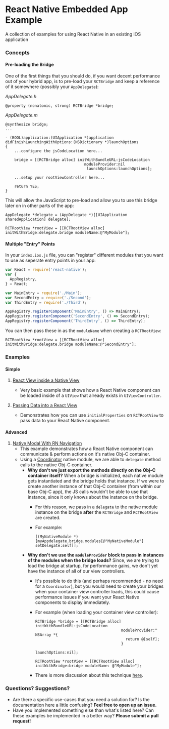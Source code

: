 # React Native Embedded App Example
A collection of examples for using React Native in an existing iOS application

### Concepts

#### Pre-loading the Bridge
One of the first things that you should do, if you want decent performance out of your hybrid app, is to pre-load your `RCTBridge` and keep a reference of it somewhere (possibly your `AppDelegate`):

*AppDelegate.h*
```objc
@property (nonatomic, strong) RCTBridge *bridge;
```
*AppDelegate.m*
```objc
@synthesize bridge;
...

- (BOOL)application:(UIApplication *)application didFinishLaunchingWithOptions:(NSDictionary *)launchOptions
{
    ...configure the jsCodeLocation here...

    bridge = [[RCTBridge alloc] initWithBundleURL:jsCodeLocation
                                   moduleProvider:nil
                                    launchOptions:launchOptions];
                                    
    ...setup your rootViewController here...
    
    return YES;
}
```

This will allow the JavaScript to pre-load and allow you to use this bridge later on in other parts of the app:

```objc
AppDelegate *delegate = (AppDelegate *)[[UIApplication sharedApplication] delegate];
    
RCTRootView *rootView = [[RCTRootView alloc] initWithBridge:delegate.bridge moduleName:@"MyModule"];
```

#### Multiple "Entry" Points

In your `index.ios.js` file, you can "register" different modules that you want to use as seperate entry points in your app:

```javascript
var React = require('react-native');
var {
  AppRegistry,
} = React;

var MainEntry = require('./Main');
var SecondEntry = require('./Second');
var ThirdEntry = require('./Third');

AppRegistry.registerComponent('MainEntry', () => MainEntry);
AppRegistry.registerComponent('SecondEntry', () => SecondEntry);
AppRegistry.registerComponent('ThirdEntry', () => ThirdEntry);
```

You can then pass these in as the `moduleName` when creating a `RCTRootView`:

```objc
RCTRootView *rootView = [[RCTRootView alloc] initWithBridge:delegate.bridge moduleName:@"SecondEntry"];
```

### Examples

#### Simple
1. [React View inside a Native View](https://github.com/dsibiski/react-native-embedded-app-example/blob/master/iOS/RNEmbeddedAppExample/ViewInViewController.m)
   - Very basic example that shows how a React Native component can be loaded inside of a `UIView` that already exists in `UIViewController`.
   
2. [Passing Data into a React View](https://github.com/dsibiski/react-native-embedded-app-example/blob/master/iOS/RNEmbeddedAppExample/PassingDataViewController.m)
   - Demonstrates how you can use `initialProperties` on `RCTRootView` to pass data to your React Native component.
   
#### Advanced

1. [Native Modal With RN Navigation](https://github.com/dsibiski/react-native-embedded-app-example/blob/master/iOS/RNEmbeddedAppExample/ModalWithNavigatorViewController.m)
   - This example demonstrates how a React Native component can communicate & perform actions on it's native Obj-C container.
   - Using a [Coordinator](https://github.com/dsibiski/react-native-embedded-app-example/blob/master/iOS/RNEmbeddedAppExample/ModalWithNavigatorCoordinator.m) native module, we are able to `delegate` method calls to the native Obj-C container.
     - **Why don't we just export the methods directly on the Obj-C container itself?** When a bridge is initialized, each native module gets instantiated and the bridge holds that instance. If we were to create another instance of that Obj-C container (from within our base Obj-C app), the JS calls wouldn't be able to use that instance, since it only knows about the instance on the bridge.
       - For this reason, we pass in a `delegate` to the native module instance on the bridge **after** the `RCTBridge` and `RCTRootView` are created.
       - For example:
            
            ```objc
            [(MyNativeModule *)[myAppdelegate.bridge.modules[@"MyNativeModule"] setDelegate:self]];
            ```
     - **Why don't we use the `moduleProvider` block to pass in instances of the modules when the bridge loads?** Since, we are trying to load the bridge at startup, for performance gains, we don't yet have the instance of all of our view controllers.
       - It's possible to do this (and perhaps recommended - no need for a `Coordinator`), but you would need to create your bridges when your container view controller loads, this could cause performance issues if you want your React Native components to display immediately.
       - For example (when loading your container view controller):

            ```objc
            RCTBridge *bridge = [[RCTBridge alloc] initWithBundleURL:jsCodeLocation 
                                                  moduleProvider:^ NSArray *{
                                                    return @[self];
                                                  }
                                                   launchOptions:nil];

            RCTRootView *rootView = [[RCTRootView alloc] initWithBridge:bridge moduleName: @"MyModule"];
            ```
       - There is more discussion about this technique [here](https://github.com/facebook/react-native/issues/1398).
         
### Questions? Suggestions?

- Are there a specific use-cases that you need a solution for? Is the documentation here a little confusing? **Feel free to open up an issue.**
- Have you implemented something else than what's listed here? Can these examples be implemented in a better way? **Please submit a pull request!**